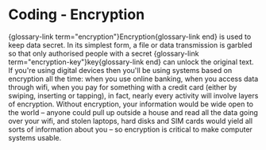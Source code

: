# Coding - Encryption

{glossary-link term="encryption"}Encryption{glossary-link end} is used to keep data secret.
In its simplest form, a file or data transmission is garbled so that only authorised people with a secret {glossary-link term="encryption-key"}key{glossary-link end} can unlock the original text.
If you're using digital devices then you'll be using systems based on encryption all the time: when you use online banking, when you access data through wifi, when you pay for something with a credit card (either by swiping, inserting or tapping), in fact, nearly every activity will involve layers of encryption.
Without encryption, your information would be wide open to the world &ndash; anyone could pull up outside a house and read all the data going over your wifi, and stolen laptops, hard disks and SIM cards would yield all sorts of information about you &ndash; so encryption is critical to make computer systems usable.
